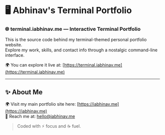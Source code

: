 # 🖥️ Abhinav's Terminal Portfolio

### 🌐 terminal.iabhinav.me — Interactive Terminal Portfolio


This is the source code behind my terminal-themed personal portfolio website.  
Explore my work, skills, and contact info through a nostalgic command-line interface.  

🌍 You can explore it live at: [https://terminal.iabhinav.me](https://terminal.iabhinav.me)


---

## ✨ About Me

🌍 Visit my main portfolio site here: [https://iabhinav.me](https://iabhinav.me)  
📧 Reach me at: [hello@iabhinav.me](mailto:hello@iabhinav.me)

> Coded with ⚡ focus and ☕ fuel.
